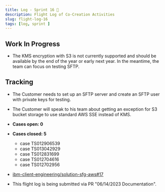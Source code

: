 ```yaml
---
title: Log - Sprint 16 🛫
description: Flight Log of Co-Creation Activities
slug: flight-log-16
tags: [log, sprint ]
---
```


## Work In Progress
- The KMS encryption with S3 is not currently supported and should be available by the end of the year or early next year. In the meantime, the team can focus on testing SFTP.
## Tracking
- The Customer needs to set up an SFTP server and create an SFTP user with private keys for testing.
- The Customer will speak to his team about getting an exception for S3 bucket storage to use standard AWS SSE instead of KMS.

- **Cases open: 0**
- **Cases closed: 5**
  - case TS012906539
  - case TS013042929
  - case TS012831699
  - case TS012704616
  - case TS012702956  
- [ibm-client-engineering/solution-sfg-aws#17](https://zenhub.ibm.com/workspaces/st5-action-information-center-64343620d0cfd0000f03a114/issues/ibm-client-engineering/solution-sfg-aws/17)
- This flight log is being submitted via PR "06/14/2023 Documentation".
